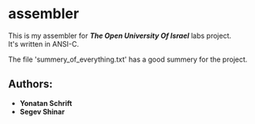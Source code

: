 # assembler
This is my assembler for ***The Open University Of Israel*** labs project.  
It's written in ANSI-C.  

The file 'summery_of_everything.txt' has a good summery for the project.

## Authors: 
- **Yonatan Schrift**
- **Segev Shinar**
